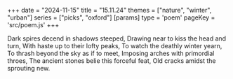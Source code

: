 +++
date = "2024-11-15"
title = "15.11.24"
themes = ["nature", "winter", "urban"]
series = ["picks", "oxford"]
[params]
  type = 'poem'
  pageKey = 'src/poem.js'
+++

Dark spires decend in shadows steeped,
Drawing near to kiss the head and turn,
With haste up to their lofty peaks,
To watch the deathly winter yearn,
To thrash beyond the sky as if to meet,
Imposing arches with primordial throes,
The ancient stones belie this forceful feat,
Old cracks amidst the sprouting new.
